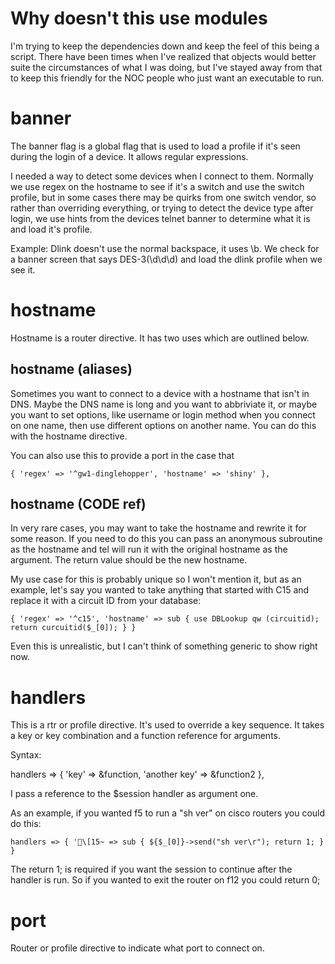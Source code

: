 # Why doesn't this use modules

I'm trying to keep the dependencies down and keep the feel of this being a
script.  There have been times when I've realized that objects would better
suite the circumstances of what I was doing, but I've stayed away from that to
keep this friendly for the NOC people who just want an executable to run.

# banner

The banner flag is a global flag that is used to load a profile if it's seen
during the login of a device.  It allows regular expressions.

I needed a way to detect some devices when I connect to them.  Normally we use
regex on the hostname to see if it's a switch and use the switch profile, but
in some cases there may be quirks from one switch vendor, so rather than
overriding everything, or trying to detect the device type after login, we use
hints from the devices telnet banner to determine what it is and load it's
profile.

Example:  Dlink doesn't use the normal backspace, it uses \b.  We check for a
banner screen that says DES-3(\d\d\d) and load the dlink profile when we see
it.

# hostname

Hostname is a router directive.  It has two uses which are outlined below.

## hostname (aliases)

Sometimes you want to connect to a device with a hostname that isn't in DNS.
Maybe the DNS name is long and you want to abbriviate it, or maybe you want to
set options, like username or login method when you connect on one name, then
use different options on another name.  You can do this with the hostname
directive.

You can also use this to provide a port in the case that 

    { 'regex' => '^gw1-dinglehopper', 'hostname' => 'shiny' },

## hostname (CODE ref)

In very rare cases, you may want to take the hostname and rewrite it for 
some reason.  If you need to do this you can pass an anonymous subroutine 
as the hostname and tel will run it with the original hostname as the 
argument.  The return value should be the new hostname.

My use case for this is probably unique so I won't mention it, but as an
example, let's say you wanted to take anything that started with C15 and
replace it with a circuit ID from your database:

    { 'regex' => '^c15', 'hostname' => sub { use DBLookup qw (circuitid); return curcuitid($_[0]); } }

Even this is unrealistic, but I can't think of something generic to show right
now.

# handlers

This is a rtr or profile directive.  It's used to override a key sequence.
It takes a key or key combination and a function reference for arguments.

Syntax: 

   handlers => { 'key' => \&function, 'another key' => \&function2 },


I pass a reference to the $session handler as argument one. 

As an example, if you wanted f5 to run a "sh ver" on cisco routers you could
do this:

    handlers => { '\[15~ => sub { ${$_[0]}->send("sh ver\r"); return 1; } }

The return 1; is required if you want the session to continue after the
handler is run.  So if you wanted to exit the router on f12 you could return
0;

# port

Router or profile directive to indicate what port to connect on. 


